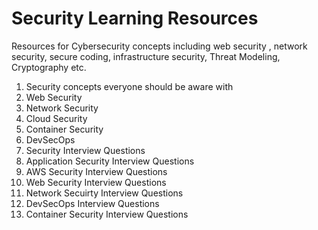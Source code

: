 # Security Learning Resources
Resources for Cybersecurity concepts including web security , network security, secure coding, infrastructure security, Threat Modeling, Cryptography etc.


1.  Security concepts everyone should be aware with
2.  Web Security
3.  Network Security
4.  Cloud Security
5.  Container Security
6.  DevSecOps
7.  Security Interview Questions
   1. Application Security Interview Questions
   1. AWS Security Interview Questions
   1. Web Security Interview Questions
   1. Network Secuirty Interview Questions
   1. DevSecOps Interview Questions
   1. Container Security Interview Questions
